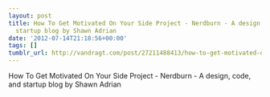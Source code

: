 ```yaml
---
layout: post
title: How To Get Motivated On Your Side Project - Nerdburn - A design, code, and
  startup blog by Shawn Adrian
date: '2012-07-14T21:18:56+00:00'
tags: []
tumblr_url: http://vandragt.com/post/27211488413/how-to-get-motivated-on-your-side-project-nerdburn
---
```

How To Get Motivated On Your Side Project - Nerdburn - A design, code, and startup blog by Shawn Adrian
